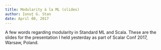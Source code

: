 ```yaml
---
title: Modularity à la ML (slides)
author: Ionuț G. Stan
date: April 08, 2017
---
```


A few words regarding modularity in Standard ML and Scala. These are the slides
for the presentation I held yesterday as part of Scalar Conf 2017, Warsaw,
Poland.

<script async class="speakerdeck-embed" data-id="467810402fbf4347a7d9c118963fa623" data-ratio="1.33333333333333" src="//speakerdeck.com/assets/embed.js"></script>
